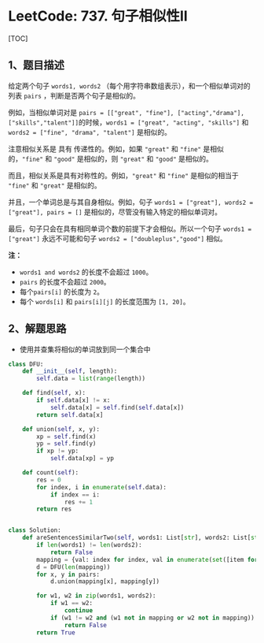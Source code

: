 # LeetCode: 737. 句子相似性II

[TOC]

## 1、题目描述

给定两个句子 `words1, words2` （每个用字符串数组表示），和一个相似单词对的列表 `pairs` ，判断是否两个句子是相似的。

例如，当相似单词对是 `pairs = [["great", "fine"], ["acting","drama"], ["skills","talent"]]`的时候，`words1 = ["great", "acting", "skills"]` 和 `words2 = ["fine", "drama", "talent"]` 是相似的。

注意相似关系是 具有 传递性的。例如，如果 `"great"` 和 `"fine"` 是相似的，`"fine"` 和 `"good"` 是相似的，则 `"great"` 和 `"good"` 是相似的。

而且，相似关系是具有对称性的。例如，`"great"` 和 `"fine"` 是相似的相当于 `"fine"` 和 `"great"` 是相似的。

并且，一个单词总是与其自身相似。例如，句子 `words1 = ["great"], words2 = ["great"], pairs = []` 是相似的，尽管没有输入特定的相似单词对。

最后，句子只会在具有相同单词个数的前提下才会相似。所以一个句子 `words1 = ["great"]` 永远不可能和句子 `words2 = ["doubleplus","good"]` 相似。

**注：**

-   `words1 and words2` 的长度不会超过 `1000`。
-   `pairs` 的长度不会超过 `2000`。
-   每个`pairs[i]` 的长度为 `2`。
-   每个 `words[i]` 和 `pairs[i][j]` 的长度范围为 `[1, 20]`。



## 2、解题思路

-   使用并查集将相似的单词放到同一个集合中



```python
class DFU:
    def __init__(self, length):
        self.data = list(range(length))

    def find(self, x):
        if self.data[x] != x:
            self.data[x] = self.find(self.data[x])
        return self.data[x]

    def union(self, x, y):
        xp = self.find(x)
        yp = self.find(y)
        if xp != yp:
            self.data[xp] = yp

    def count(self):
        res = 0
        for index, i in enumerate(self.data):
            if index == i:
                res += 1
        return res


class Solution:
    def areSentencesSimilarTwo(self, words1: List[str], words2: List[str], pairs: List[List[str]]) -> bool:
        if len(words1) != len(words2):
            return False
        mapping = {val: index for index, val in enumerate(set([item for sublist in pairs for item in sublist]))}
        d = DFU(len(mapping))
        for x, y in pairs:
            d.union(mapping[x], mapping[y])

        for w1, w2 in zip(words1, words2):
            if w1 == w2:
                continue
            if (w1 != w2 and (w1 not in mapping or w2 not in mapping)) or (d.find(mapping[w1]) != d.find(mapping[w2])):
                return False
        return True

```

